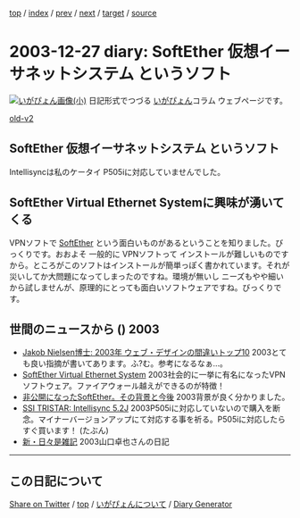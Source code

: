 [top](https://igapyon.github.io/diary/) 
 / [index](https://igapyon.github.io/diary/2003/index.html) 
 / [prev](https://igapyon.github.io/diary/2003/ig031226.html) 
 / [next](https://igapyon.github.io/diary/2003/ig031230.html) 
 / [target](https://igapyon.github.io/diary/2003/ig031227.html) 
 / [source](https://github.com/igapyon/diary/blob/gh-pages/2003/ig031227.html.src.md) 

2003-12-27 diary: SoftEther 仮想イーサネットシステム というソフト
=====================================================================================================
[![いがぴょん画像(小)](https://igapyon.github.io/diary/images/iga200306s.jpg "いがぴょん")](https://igapyon.github.io/diary/memo/memoigapyon.html) 日記形式でつづる [いがぴょん](https://igapyon.github.io/diary/memo/memoigapyon.html)コラム ウェブページです。

[old-v2](ig031227-orig.html)

## SoftEther 仮想イーサネットシステム というソフト

Intellisyncは私のケータイ P505iに対応していませんでした。


## SoftEther Virtual Ethernet Systemに興味が湧いてくる

VPNソフトで [SoftEther](http://www.softether.com/) という面白いものがあるということを知りました。びっくりです。おおよそ 一般的に VPNソフトって インストールが難しいものですから。ところがこのソフトはインストールが簡単っぽく書かれています。それが災いしてか大問題になってしまったのですね。環境が無いし ニーズもやや細いから試しませんが、原理的にとっても面白いソフトウェアですね。びっくりです。

## 世間のニュースから () 2003

* [Jakob Nielsen博士: 2003年 ウェブ・デザインの間違いトップ10](http://www.usability.gr.jp/alertbox/20031222.html)  2003とても良い指摘が書いてあります。ふ?む。参考になるなぁ…。
* [SoftEther Virtual Ethernet System](http://www.softether.com/)  2003社会的に一挙に有名になったVPNソフトウェア。ファイアウォール越えができるのが特徴！
* [非公開になったSoftEther。その背景と今後](http://pc.watch.impress.co.jp/docs/2003/1226/mobile225.htm)  2003背景が良く分かりました。
* [SSI TRISTAR: Intellisync 5.2J](http://www.ssitristar.com/product/detail/bannou/intellisync/is_sales.shtml)  2003P505iに対応していないので購入を断念。マイナーバージョンアップにて対応する事を祈る。P505iに対応したら すぐ買います！ (たぶん)
* [新・日々是雑記](http://yamaguch.sytes.net/~takuya/diary/)  2003山口卓也さんの日記

----------------------------------------------------------------------------------------------------

## この日記について

[Share on Twitter](https://twitter.com/intent/tweet?hashtags=igapyon%2Cdiary%2C%E3%81%84%E3%81%8C%E3%81%B4%E3%82%87%E3%82%93&text=SoftEther+%E4%BB%AE%E6%83%B3%E3%82%A4%E3%83%BC%E3%82%B5%E3%83%8D%E3%83%83%E3%83%88%E3%82%B7%E3%82%B9%E3%83%86%E3%83%A0+%E3%81%A8%E3%81%84%E3%81%86%E3%82%BD%E3%83%95%E3%83%88&url=https%3A%2F%2Figapyon.github.io%2Fdiary%2F2003%2Fig031227.html) / [top](../index.html/) / [いがぴょんについて](https://igapyon.github.io/diary/memo/memoigapyon.html) / [Diary Generator](https://github.com/igapyon/igapyonv3)
